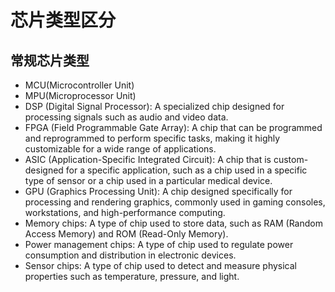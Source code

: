 # 芯片类型区分

## 常规芯片类型

- MCU(Microcontroller Unit)
- MPU(Microprocessor Unit)
- DSP (Digital Signal Processor): A specialized chip designed for processing signals such as audio and video data.
- FPGA (Field Programmable Gate Array): A chip that can be programmed and reprogrammed to perform specific tasks, making it highly customizable for a wide range of applications.
- ASIC (Application-Specific Integrated Circuit): A chip that is custom-designed for a specific application, such as a chip used in a specific type of sensor or a chip used in a particular medical device.
- GPU (Graphics Processing Unit): A chip designed specifically for processing and rendering graphics, commonly used in gaming consoles, workstations, and high-performance computing.
- Memory chips: A type of chip used to store data, such as RAM (Random Access Memory) and ROM (Read-Only Memory).
- Power management chips: A type of chip used to regulate power consumption and distribution in electronic devices.
- Sensor chips: A type of chip used to detect and measure physical properties such as temperature, pressure, and light.

